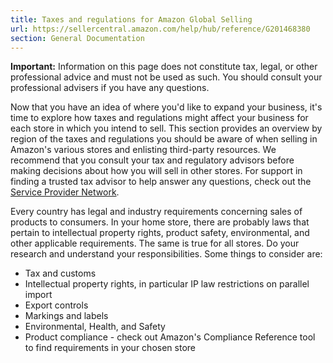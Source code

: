 ```yaml
---
title: Taxes and regulations for Amazon Global Selling
url: https://sellercentral.amazon.com/help/hub/reference/G201468380
section: General Documentation
---
```


**Important:** Information on this page does not constitute tax, legal, or
other professional advice and must not be used as such. You should consult
your professional advisers if you have any questions.

Now that you have an idea of where you'd like to expand your business, it's
time to explore how taxes and regulations might affect your business for each
store in which you intend to sell. This section provides an overview by region
of the taxes and regulations you should be aware of when selling in Amazon's
various stores and enlisting third-party resources. We recommend that you
consult your tax and regulatory advisors before making decisions about how you
will sell in other stores. For support in finding a trusted tax advisor to
help answer any questions, check out the [Service Provider
Network](/tsba?ref_=sc_srvs_spn_hp).

Every country has legal and industry requirements concerning sales of products
to consumers. In your home store, there are probably laws that pertain to
intellectual property rights, product safety, environmental, and other
applicable requirements. The same is true for all stores. Do your research and
understand your responsibilities. Some things to consider are:

  * Tax and customs
  * Intellectual property rights, in particular IP law restrictions on parallel import
  * Export controls
  * Markings and labels
  * Environmental, Health, and Safety
  * Product compliance \- check out Amazon's Compliance Reference tool to find requirements in your chosen store

